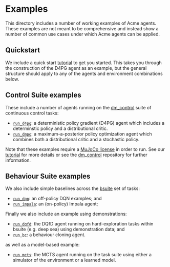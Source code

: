 # Examples

This directory includes a number of working examples of Acme agents. These
examples are not meant to be comprehensive and instead show a number of common
use cases under which Acme agents can be applied.

## Quickstart

We include a quick start [tutorial] to get you started. This takes you through
the construction of the D4PG agent as an example, but the general structure
should apply to any of the agents and environment combinations below.

## Control Suite examples

These include a number of agents running on the [dm_control] suite of continuous
control tasks:

-   [`run_d4pg`](control_suite/run_d4pg.py): a deterministic policy gradient (D4PG) agent which includes a
    determinstic policy and a distributional critic.
-   [`run_dmpo`](control_suite/run_dmpo.py): a maximum-a-posterior policy optimization agent which combines
    both a distributional critic and a stochastic policy.

Note that these examples require a [MuJoCo license](https://www.roboti.us/license.html) in order to run. See our
[tutorial] for more details or see the [dm_control] repository for further
information.

[tutorial]: tutorial.ipynb

## Behaviour Suite examples

We also include simple baselines across the [bsuite] set of tasks:

-   [`run_dqn`](bsuite/run_dqn.py): an off-policy DQN examples; and
-   [`run_impala`](bsuite/run_impala.py): an (on-policy) Impala agent;

Finally we also include an example using demonstrations:

-   [`run_dqfd`](bsuite/run_dqfd.py): the DQfD agent running on hard-exploration tasks within bsuite
    (e.g. deep sea) using demonstration data; and
-   [`run_bc`](bsuite/run_bc.py): a behaviour cloning agent.

as well as a model-based example:

-   [`run_mcts`](bsuite/run_mcts.py): the MCTS agent running on the task suite using either a
    simulator of the environment or a learned model.

[bsuite]: https://github.com/deepmind/bsuite
[dm_control]: https://github.com/deepmind/dm_control
